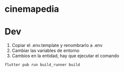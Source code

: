 # cinemapedia

# Dev

1. Copiar el .env.template y renombrarlo a .env
2. Cambiar las variables de entorno
3. Cambios en la entidad, hay que ejecutar el comando

```
flutter pub run build_runner build
```
